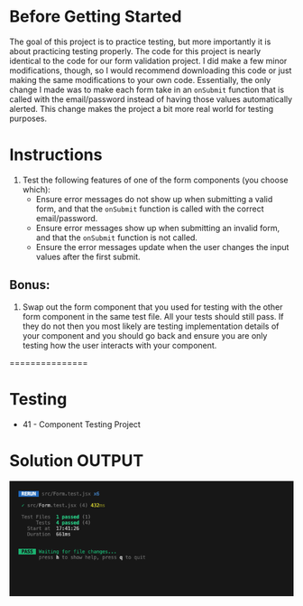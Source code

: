 # Before Getting Started

The goal of this project is to practice testing, but more importantly it is about practicing testing properly. The code for this project is nearly identical to the code for our form validation project. I did make a few minor modifications, though, so I would recommend downloading this code or just making the same modifications to your own code. Essentially, the only change I made was to make each form take in an `onSubmit` function that is called with the email/password instead of having those values automatically alerted. This change makes the project a bit more real world for testing purposes.

# Instructions

1. Test the following features of one of the form components (you choose which):
   - Ensure error messages do not show up when submitting a valid form, and that the `onSubmit` function is called with the correct email/password.
   - Ensure error messages show up when submitting an invalid form, and that the `onSubmit` function is not called.
   - Ensure the error messages update when the user changes the input values after the first submit.

## Bonus:

1. Swap out the form component that you used for testing with the other form component in the same test file. All your tests should still pass. If they do not then you most likely are testing implementation details of your component and you should go back and ensure you are only testing how the user interacts with your component.

===============

# Testing
- 41 - Component Testing Project

# Solution OUTPUT
![component testing project output](image.png)
